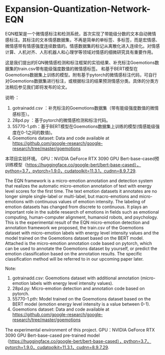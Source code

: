 # Expansion-Quantization-Network-EQN
EQN框架是一个微情感标注和检测系统，首次实现了带能级分数的文本自动微情感标注。其标注的文本情感数据集，不再是简单的单标签、多标签，而是宏情感、微情感带有情感强度连续数值的。情感数据集的标记从离散化进入连续化。对情感计算、人机对齐、人形机器人和心理学等领域对情感的细微研究具有重要作用。

这是我们提出的EQN微情感检测和标注框架的实验结果、补充标注Goemotions数据集的train.csv带有能级强度数值的微情感标签。
和基于BERT模型在Goemotions数据集上训练的模型。附有基于pytorch的微情感标注代码，可自行对Goemotions数据集进行标注，或根据标注的结果预测情感分类。具体的分类方法稍后参见我们即将发布的论文。

说明·：
1. gotrainadd.csv ：补充标注的Goemotions数据集（带有能级强度数值的微情感标签）。
2. 28pd.py ：基于pytorch的微情感检测和标注代码。
3. 55770-1.pth：基于BERT模型在Goemotions数据集上训练的模型(情感能级强度在0-1之间的数值)。
4. Goemotions dataset: Data and code available at https://github.com/google-research/google-research/tree/master/goemotions


本项目实验环境。
GPU：NVIDIA GeForce RTX 3090 GPU
Bert-base-cased预训练模型（https://huggingface.co/google-bert/bert-base-cased），python=3.7，pytorch=1.9.0，cudatoolkit=11.3.1，cudnn=8.9.7.29.

The EQN framework is a micro-emotion annotation and detection system that realizes the automatic micro-emotion annotation of text with energy level scores for the first time. The text emotion datasets it annotates are no longer simple single-label or multi-label, but macro-emotions and micro-emotions with continuous values ​​of emotion intensity. The labeling of emotion datasets has changed from discrete to continuous. It plays an important role in the subtle research of emotions in fields such as emotional computing, human-computer alignment, humanoid robots, and psychology.
This is the experimental result of the EQN micro-emotion detection and annotation framework we proposed, the train.csv of the Goemotions dataset with micro-emotion labels with energy level intensity values
and the model trained on the Goemotions dataset based on the BERT model. Attached is the micro-emotion annotation code based on pytorch, which can be used to annotate the Goemotions dataset by yourself, or predict the emotion classification based on the annotation results. The specific classification method will be referred to in our upcoming paper later.

Note:
1. gotrainadd.csv: Goemotions dataset with additional annotation (micro-emotion labels with energy level intensity values).
2. 28pd.py: Micro-emotion detection and annotation code based on pytorch.
3. 55770-1.pth: Model trained on the Goemotions dataset based on the BERT model (emotion energy level intensity is a value between 0-1).
4. Goemotions dataset: Data and code available at https://github.com/google-research/google-research/tree/master/goemotions

The experimental environment of this project.
GPU：NVIDIA GeForce RTX 3090 GPU
Bert-base-cased pre-trained model（https://huggingface.co/google-bert/bert-base-cased），python=3.7，pytorch=1.9.0，cudatoolkit=11.3.1，cudnn=8.9.7.29.
